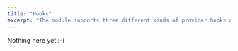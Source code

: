 ```yaml
---
title: "Hooks"
excerpt: "The module supports three different kinds of provider hooks and also implements subscriber hooks. Find out how to use them in this entry."
---
```


Nothing here yet :-(
